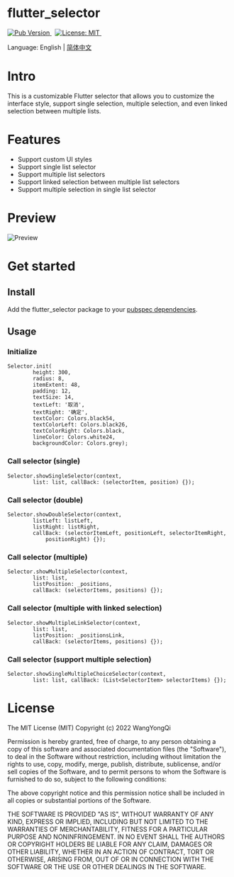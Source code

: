 # flutter_selector
<a href="https://pub.dev/packages/flutter_selector">
  <img src="https://img.shields.io/badge/Pub-v1.0.3-blue" alt="Pub Version"/>
</a> &nbsp
<a href="https://opensource.org/licenses/MIT">
  <img src="https://img.shields.io/badge/License-MIT-red" alt="License: MIT"/>
</a> &nbsp 
<a name="Wiqwj"></a>

Language: English | [简体中文](https://github.com/wyqlxf/flutter_selector/blob/master/README_ZH.md)

# Intro
This is a customizable Flutter selector that allows you to customize the interface style, support single selection, multiple selection, and even linked selection between multiple lists.
<a name="Aug4A"></a>
# Features

- Support custom UI styles
- Support single list selector
- Support multiple list selectors
- Support linked selection between multiple list selectors
- Support multiple selection in single list selector
<a name="LIviQ"></a>
# Preview
![Preview](https://github.com/wyqlxf/flutter_selector/blob/master/preview_images/selector.gif)

<a name="rGKbd"></a>
# Get started
<a name="Iywln"></a>
## Install
Add the flutter_selector package to your [pubspec dependencies](https://pub.dev/packages/flutter_selector).
<a name="FF3he"></a>
## Usage
<a name="u5Vfp"></a>
### Initialize
```
Selector.init(
        height: 300,
        radius: 8,
        itemExtent: 48,
        padding: 12,
        textSize: 14,
        textLeft: '取消',
        textRight: '确定',
        textColor: Colors.black54,
        textColorLeft: Colors.black26,
        textColorRight: Colors.black,
        lineColor: Colors.white24,
        backgroundColor: Colors.grey);
```
<a name="XIhgL"></a>
### Call selector (single)
```
Selector.showSingleSelector(context,
        list: list, callBack: (selectorItem, position) {});
```
<a name="cCWAE"></a>
### Call selector (double)
```
Selector.showDoubleSelector(context,
        listLeft: listLeft,
        listRight: listRight,
        callBack: (selectorItemLeft, positionLeft, selectorItemRight,
            positionRight) {});
```
<a name="UKXLE"></a>
### Call selector (multiple)
```
Selector.showMultipleSelector(context,
        list: list,
        listPosition: _positions,
        callBack: (selectorItems, positions) {});
```
<a name="jGl7Q"></a>
### Call selector (multiple with linked selection)
```
Selector.showMultipleLinkSelector(context,
        list: list,
        listPosition: _positionsLink,
        callBack: (selectorItems, positions) {});
```
<a name="gTtt5"></a>
### Call selector (support multiple selection)
```
Selector.showSingleMultipleChoiceSelector(context,
        list: list, callBack: (List<SelectorItem> selectorItems) {});
```

# License
The MIT License (MIT) Copyright (c) 2022 WangYongQi

Permission is hereby granted, free of charge, to any person obtaining a copy
of this software and associated documentation files (the "Software"), to deal
in the Software without restriction, including without limitation the rights
to use, copy, modify, merge, publish, distribute, sublicense, and/or sell
copies of the Software, and to permit persons to whom the Software is
furnished to do so, subject to the following conditions:

The above copyright notice and this permission notice shall be included in all
copies or substantial portions of the Software.

THE SOFTWARE IS PROVIDED "AS IS", WITHOUT WARRANTY OF ANY KIND, EXPRESS OR
IMPLIED, INCLUDING BUT NOT LIMITED TO THE WARRANTIES OF MERCHANTABILITY,
FITNESS FOR A PARTICULAR PURPOSE AND NONINFRINGEMENT. IN NO EVENT SHALL THE
AUTHORS OR COPYRIGHT HOLDERS BE LIABLE FOR ANY CLAIM, DAMAGES OR OTHER
LIABILITY, WHETHER IN AN ACTION OF CONTRACT, TORT OR OTHERWISE, ARISING FROM,
OUT OF OR IN CONNECTION WITH THE SOFTWARE OR THE USE OR OTHER DEALINGS IN THE
SOFTWARE.